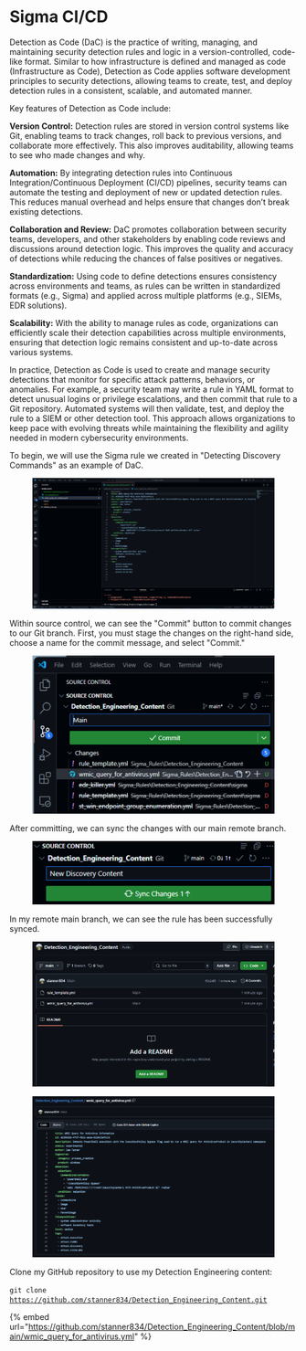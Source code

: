 # Sigma CI/CD

Detection as Code (DaC) is the practice of writing, managing, and maintaining security detection rules and logic in a version-controlled, code-like format. Similar to how infrastructure is defined and managed as code (Infrastructure as Code), Detection as Code applies software development principles to security detections, allowing teams to create, test, and deploy detection rules in a consistent, scalable, and automated manner.

Key features of Detection as Code include:

**Version Control:** Detection rules are stored in version control systems like Git, enabling teams to track changes, roll back to previous versions, and collaborate more effectively. This also improves auditability, allowing teams to see who made changes and why.

**Automation:** By integrating detection rules into Continuous Integration/Continuous Deployment (CI/CD) pipelines, security teams can automate the testing and deployment of new or updated detection rules. This reduces manual overhead and helps ensure that changes don’t break existing detections.

**Collaboration and Review:** DaC promotes collaboration between security teams, developers, and other stakeholders by enabling code reviews and discussions around detection logic. This improves the quality and accuracy of detections while reducing the chances of false positives or negatives.

**Standardization:** Using code to define detections ensures consistency across environments and teams, as rules can be written in standardized formats (e.g., Sigma) and applied across multiple platforms (e.g., SIEMs, EDR solutions).

**Scalability:** With the ability to manage rules as code, organizations can efficiently scale their detection capabilities across multiple environments, ensuring that detection logic remains consistent and up-to-date across various systems.

In practice, Detection as Code is used to create and manage security detections that monitor for specific attack patterns, behaviors, or anomalies. For example, a security team may write a rule in YAML format to detect unusual logins or privilege escalations, and then commit that rule to a Git repository. Automated systems will then validate, test, and deploy the rule to a SIEM or other detection tool. This approach allows organizations to keep pace with evolving threats while maintaining the flexibility and agility needed in modern cybersecurity environments.

To begin, we will use the Sigma rule we created in "Detecting Discovery Commands" as an example of DaC.

<figure><img src="../../.gitbook/assets/image (2) (1) (1).png" alt=""><figcaption></figcaption></figure>

Within source control, we can see the "Commit" button to commit changes to our Git branch. First, you must stage the changes on the right-hand side, choose a name for the commit message, and select "Commit."

<figure><img src="../../.gitbook/assets/image (3) (1) (1).png" alt=""><figcaption></figcaption></figure>

After committing, we can sync the changes with our main remote branch.

<figure><img src="../../.gitbook/assets/image (4) (1) (1).png" alt=""><figcaption></figcaption></figure>

In my remote main branch, we can see the rule has been successfully synced.

<figure><img src="../../.gitbook/assets/image (5) (1).png" alt=""><figcaption></figcaption></figure>

<figure><img src="../../.gitbook/assets/image (6) (1).png" alt=""><figcaption></figcaption></figure>

Clone my GitHub repository to use my Detection Engineering content:

`git clone` [`https://github.com/stanner834/Detection_Engineering_Content.git`](https://github.com/stanner834/Detection\_Engineering\_Content.git)

{% embed url="https://github.com/stanner834/Detection_Engineering_Content/blob/main/wmic_query_for_antivirus.yml" %}
